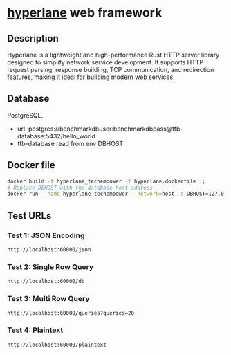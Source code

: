 # [hyperlane](https://github.com/ltpp-universe/hyperlane) web framework

## Description

Hyperlane is a lightweight and high-performance Rust HTTP server library designed to simplify network service development. It supports HTTP request parsing, response building, TCP communication, and redirection features, making it ideal for building modern web services.

## Database

PostgreSQL.

- url: postgres://benchmarkdbuser:benchmarkdbpass@tfb-database:5432/hello_world
- tfb-database read from env DBHOST

## Docker file

```sh
docker build -t hyperlane_techempower -f hyperlane.dockerfile .;
# Replace DBHOST with the database host address
docker run --name hyperlane_techempower --network=host -e DBHOST=127.0.0.1 -d hyperlane_techempower;
```

## Test URLs

### Test 1: JSON Encoding

    http://localhost:60000/json

### Test 2: Single Row Query

    http://localhost:60000/db

### Test 3: Multi Row Query

    http://localhost:60000/queries?queries=20

### Test 4: Plaintext

    http://localhost:60000/plaintext
